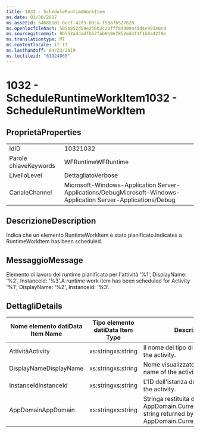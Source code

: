 ```yaml
---
title: 1032 - ScheduleRuntimeWorkItem
ms.date: 03/30/2017
ms.assetid: 54688101-becf-42f3-80ca-f53a7b527620
ms.openlocfilehash: 505b852d54e256b2c2bfff8d90944dd4e993e0c0
ms.sourcegitcommit: 9b552addadfb57fab0b9e7852ed4f1f1b8a42f8e
ms.translationtype: MT
ms.contentlocale: it-IT
ms.lasthandoff: 04/23/2019
ms.locfileid: "61924865"
---
```

# <a name="1032---scheduleruntimeworkitem"></a><span data-ttu-id="13f05-102">1032 - ScheduleRuntimeWorkItem</span><span class="sxs-lookup"><span data-stu-id="13f05-102">1032 - ScheduleRuntimeWorkItem</span></span>
## <a name="properties"></a><span data-ttu-id="13f05-103">Proprietà</span><span class="sxs-lookup"><span data-stu-id="13f05-103">Properties</span></span>  
  
|||  
|-|-|  
|<span data-ttu-id="13f05-104">Id</span><span class="sxs-lookup"><span data-stu-id="13f05-104">ID</span></span>|<span data-ttu-id="13f05-105">1032</span><span class="sxs-lookup"><span data-stu-id="13f05-105">1032</span></span>|  
|<span data-ttu-id="13f05-106">Parole chiave</span><span class="sxs-lookup"><span data-stu-id="13f05-106">Keywords</span></span>|<span data-ttu-id="13f05-107">WFRuntime</span><span class="sxs-lookup"><span data-stu-id="13f05-107">WFRuntime</span></span>|  
|<span data-ttu-id="13f05-108">Livello</span><span class="sxs-lookup"><span data-stu-id="13f05-108">Level</span></span>|<span data-ttu-id="13f05-109">Dettagliato</span><span class="sxs-lookup"><span data-stu-id="13f05-109">Verbose</span></span>|  
|<span data-ttu-id="13f05-110">Canale</span><span class="sxs-lookup"><span data-stu-id="13f05-110">Channel</span></span>|<span data-ttu-id="13f05-111">Microsoft-Windows-Application Server-Applications/Debug</span><span class="sxs-lookup"><span data-stu-id="13f05-111">Microsoft-Windows-Application Server-Applications/Debug</span></span>|  
  
## <a name="description"></a><span data-ttu-id="13f05-112">Descrizione</span><span class="sxs-lookup"><span data-stu-id="13f05-112">Description</span></span>  
 <span data-ttu-id="13f05-113">Indica che un elemento RuntimeWorkItem è stato pianificato.</span><span class="sxs-lookup"><span data-stu-id="13f05-113">Indicates a RuntimeWorkItem has been scheduled.</span></span>  
  
## <a name="message"></a><span data-ttu-id="13f05-114">Messaggio</span><span class="sxs-lookup"><span data-stu-id="13f05-114">Message</span></span>  
 <span data-ttu-id="13f05-115">Elemento di lavoro del runtime pianificato per l'attività '%1', DisplayName: '%2', InstanceId: '%3'.</span><span class="sxs-lookup"><span data-stu-id="13f05-115">A runtime work item has been scheduled for Activity '%1', DisplayName: '%2', InstanceId: '%3'.</span></span>  
  
## <a name="details"></a><span data-ttu-id="13f05-116">Dettagli</span><span class="sxs-lookup"><span data-stu-id="13f05-116">Details</span></span>  
  
|<span data-ttu-id="13f05-117">Nome elemento dati</span><span class="sxs-lookup"><span data-stu-id="13f05-117">Data Item Name</span></span>|<span data-ttu-id="13f05-118">Tipo elemento dati</span><span class="sxs-lookup"><span data-stu-id="13f05-118">Data Item Type</span></span>|<span data-ttu-id="13f05-119">Descrizione</span><span class="sxs-lookup"><span data-stu-id="13f05-119">Description</span></span>|  
|--------------------|--------------------|-----------------|  
|<span data-ttu-id="13f05-120">Attività</span><span class="sxs-lookup"><span data-stu-id="13f05-120">Activity</span></span>|<span data-ttu-id="13f05-121">xs:string</span><span class="sxs-lookup"><span data-stu-id="13f05-121">xs:string</span></span>|<span data-ttu-id="13f05-122">Il nome del tipo di attività.</span><span class="sxs-lookup"><span data-stu-id="13f05-122">The type name of the activity.</span></span>|  
|<span data-ttu-id="13f05-123">DisplayName</span><span class="sxs-lookup"><span data-stu-id="13f05-123">DisplayName</span></span>|<span data-ttu-id="13f05-124">xs:string</span><span class="sxs-lookup"><span data-stu-id="13f05-124">xs:string</span></span>|<span data-ttu-id="13f05-125">Nome visualizzato dell'attività.</span><span class="sxs-lookup"><span data-stu-id="13f05-125">The display name of the activity.</span></span>|  
|<span data-ttu-id="13f05-126">InstanceId</span><span class="sxs-lookup"><span data-stu-id="13f05-126">InstanceId</span></span>|<span data-ttu-id="13f05-127">xs:string</span><span class="sxs-lookup"><span data-stu-id="13f05-127">xs:string</span></span>|<span data-ttu-id="13f05-128">L'ID dell'istanza dell'attività.</span><span class="sxs-lookup"><span data-stu-id="13f05-128">The instance id of the activity.</span></span>|  
|<span data-ttu-id="13f05-129">AppDomain</span><span class="sxs-lookup"><span data-stu-id="13f05-129">AppDomain</span></span>|<span data-ttu-id="13f05-130">xs:string</span><span class="sxs-lookup"><span data-stu-id="13f05-130">xs:string</span></span>|<span data-ttu-id="13f05-131">Stringa restituita da AppDomain.CurrentDomain.FriendlyName.</span><span class="sxs-lookup"><span data-stu-id="13f05-131">The string returned by AppDomain.CurrentDomain.FriendlyName.</span></span>|
